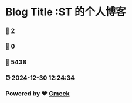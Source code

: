 # Blog Title :ST 的个人博客
### :page_facing_up: [2](https://Startrail1016.github.io/tag.html) 
### :speech_balloon: 0 
### :hibiscus: 5438 
### :alarm_clock: 2024-12-30 12:24:34 
### Powered by :heart: [Gmeek](https://github.com/Meekdai/Gmeek)
